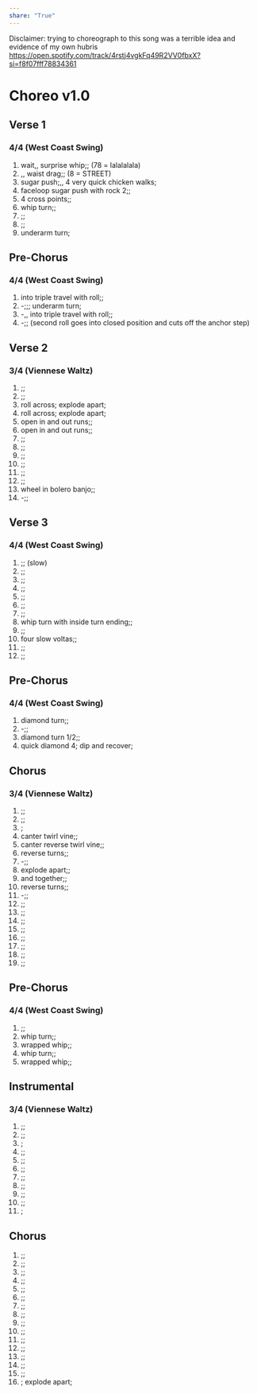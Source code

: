 ```yaml
---  
share: "True"  
---  
```

  
Disclaimer: trying to choreograph to this song was a terrible idea and evidence of my own hubris  
https://open.spotify.com/track/4rstj4vgkFq49R2VV0fbxX?si=f8f07fff78834361  
# Choreo v1.0  
## Verse 1  
### 4/4 (West Coast Swing)  
1. wait,, surprise whip;; (78 = lalalalala)  
2. ,, waist drag;; (8 = STREET)  
3. sugar push;,, 4 very quick chicken walks;  
4. faceloop sugar push with rock 2;;  
5. 4 cross points;;  
6. whip turn;;  
7. ;;  
8. ;;  
9. underarm turn;  
## Pre-Chorus  
### 4/4 (West Coast Swing)  
1. into triple travel with roll;;  
2. -;;; underarm turn;  
3. -,, into triple travel with roll;;  
4. -;; (second roll goes into closed position and cuts off the anchor step)  
## Verse 2  
### 3/4 (Viennese Waltz)  
1. ;;  
2. ;;  
3. roll across; explode apart;  
4. roll across; explode apart;  
5. open in and out runs;;  
6. open in and out runs;;  
7. ;;  
8. ;;  
9. ;;  
10. ;;  
11. ;;  
12. ;;  
13. wheel in bolero banjo;;  
14. -;;  
## Verse 3  
### 4/4 (West Coast Swing)  
1. ;; (slow)  
1. ;;  
2. ;;  
3. ;;  
4. ;;  
5. ;;  
6. ;;  
7. whip turn with inside turn ending;;  
8. ;;  
9. four slow voltas;;  
10. ;;  
11. ;;  
## Pre-Chorus  
### 4/4 (West Coast Swing)  
1. diamond turn;;  
2. -;;  
3. diamond turn 1/2;;  
4. quick diamond 4; dip and recover;  
## Chorus  
### 3/4 (Viennese Waltz)  
1. ;;  
2. ;;  
3. ;  
1. canter twirl vine;;  
2. canter reverse twirl vine;;  
3. reverse turns;;  
4. -;;  
5. explode apart;;  
6. and together;;  
7. reverse turns;;  
8. -;;  
9. ;;  
10. ;;  
11. ;;  
12. ;;  
13. ;;  
14. ;;  
15. ;;  
16. ;;  
## Pre-Chorus  
### 4/4 (West Coast Swing)  
1. ;;  
2. whip turn;;  
3. wrapped whip;;  
4. whip turn;;  
5. wrapped whip;;  
## Instrumental  
### 3/4 (Viennese Waltz)  
1. ;;  
2. ;;  
3. ;  
1. ;;  
2. ;;  
3. ;;  
4. ;;  
5. ;;  
6. ;;  
7. ;;  
8. ;  
## Chorus  
1. ;;  
2. ;;  
3. ;;  
4. ;;  
5. ;;  
6. ;;  
7. ;;  
8. ;;  
9. ;;  
10. ;;  
11. ;;  
12. ;;  
13. ;;  
14. ;;  
15. ;;  
16. ; explode apart;